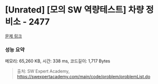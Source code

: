 # [Unrated] [모의 SW 역량테스트] 차량 정비소 - 2477 

[문제 링크](https://swexpertacademy.com/main/code/problem/problemDetail.do?contestProbId=AV6c6bgaIuoDFAXy) 

### 성능 요약

메모리: 65,260 KB, 시간: 338 ms, 코드길이: 1,717 Bytes



> 출처: SW Expert Academy, https://swexpertacademy.com/main/code/problem/problemList.do